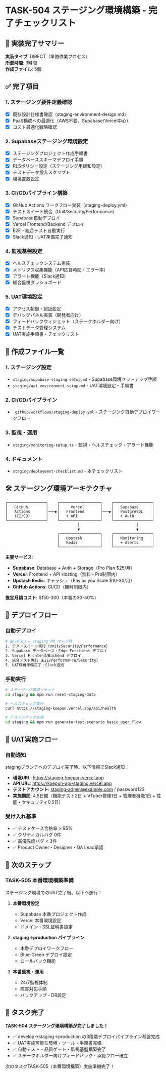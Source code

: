 # TASK-504 ステージング環境構築 - 完了チェックリスト

## 🎉 実装完了サマリー

**実装タイプ**: DIRECT（準備作業プロセス）  
**所要時間**: 3時間  
**作成ファイル**: 5個  

## ✅ 完了項目

### 1. ステージング要件定義確認
- [x] 既存設計仕様書確認（staging-environment-design.md）
- [x] PaaS構成への最適化（AWS不要、Supabase/Vercel中心）
- [x] コスト最適化戦略確認

### 2. Supabaseステージング環境設定  
- [x] ステージングプロジェクト作成手順書
- [x] データベーススキーマデプロイ手順
- [x] RLSポリシー設定（ステージング用緩和設定）
- [x] テストデータ投入スクリプト
- [x] 環境変数設定

### 3. CI/CDパイプライン構築
- [x] GitHub Actions ワークフロー実装（staging-deploy.yml）
- [x] テストスイート統合（Unit/Security/Performance）
- [x] Supabase自動デプロイ
- [x] Vercel Frontend/Backend デプロイ
- [x] E2E・統合テスト自動実行
- [x] Slack通知・UAT準備完了通知

### 4. 監視基盤設定
- [x] ヘルスチェックシステム実装
- [x] メトリクス収集機能（API応答時間・エラー率）
- [x] アラート機能（Slack通知）
- [x] 総合監視ダッシュボード

### 5. UAT環境設定
- [x] アクセス制御・認証設定
- [x] デバッグパネル実装（開発者向け）
- [x] フィードバックウィジェット（ステークホルダー向け）
- [x] テストデータ管理システム
- [x] UAT実施手順書・チェックリスト

## 📁 作成ファイル一覧

### 1. ステージング設定
- `staging/supabase-staging-setup.md` - Supabase環境セットアップ手順
- `staging/uat-environment-setup.md` - UAT環境設定・手順書

### 2. CI/CDパイプライン
- `.github/workflows/staging-deploy.yml` - ステージング自動デプロイワークフロー

### 3. 監視・運用
- `staging/monitoring-setup.ts` - 監視・ヘルスチェック・アラート機能

### 4. ドキュメント
- `staging/deployment-checklist.md` - 本チェックリスト

## 🛠️ ステージング環境アーキテクチャ

```
┌─────────────────┐    ┌──────────────────┐    ┌─────────────────┐
│   GitHub        │    │     Vercel       │    │   Supabase      │
│   Actions       │───▶│   Frontend       │───▶│   PostgreSQL    │
│   (CI/CD)       │    │   + API          │    │   + Auth        │
└─────────────────┘    └──────────────────┘    └─────────────────┘
                                │                         │
                                ▼                         ▼
                       ┌──────────────────┐    ┌─────────────────┐
                       │   Upstash        │    │   Monitoring    │
                       │   Redis          │    │   + Alerts      │
                       └──────────────────┘    └─────────────────┘
```

**主要サービス**:
- **Supabase**: Database + Auth + Storage（Pro Plan $25/月）
- **Vercel**: Frontend + API Hosting（無料・Pro制限内）
- **Upstash Redis**: キャッシュ（Pay as you Scale $10-30/月）
- **GitHub Actions**: CI/CD（無料制限内）

**推定月額コスト**: $150-300（本番の30-40%）

## 🔄 デプロイフロー

### 自動デプロイ
```bash
# develop → staging PR マージ時
1. テストスイート実行（Unit/Security/Performance）
2. Supabase データベース・Edge Functions デプロイ
3. Vercel Frontend/Backend デプロイ  
4. 統合テスト実行（E2E/Performance/Security）
5. UAT環境準備完了・Slack通知
```

### 手動実行
```bash
# ステージング環境リセット
cd staging && npm run reset-staging-data

# ヘルスチェック実行
curl https://staging-koepon.vercel.app/api/health

# テストシナリオ生成
cd staging && npm run generate-test-scenario basic_user_flow
```

## 🎯 UAT実施フロー

### 自動通知
stagingブランチへのデプロイ完了時、以下情報でSlack通知：
- **環境URL**: https://staging-koepon.vercel.app
- **API URL**: https://koepon-api-staging.vercel.app  
- **テストアカウント**: staging-admin@example.com / password123
- **実施期間**: 4.5日間（機能テスト2日 + VTuber管理1日 + 管理者機能1日 + 性能・セキュリティ0.5日）

### 受け入れ基準
- ✅ テストケース合格率 > 95%
- ✅ クリティカルバグ 0件
- ✅ 高優先度バグ < 3件  
- ✅ Product Owner・Designer・QA Lead承認

## 🚀 次のステップ

### TASK-505 本番環境構築準備
ステージング環境でのUAT完了後、以下へ進行：

1. **本番環境設定**
   - Supabase 本番プロジェクト作成
   - Vercel 本番環境設定
   - ドメイン・SSL証明書設定

2. **staging→production パイプライン**
   - 本番デプロイワークフロー
   - Blue-Green デプロイ設定
   - ロールバック機能

3. **本番監視・運用**
   - 24/7監視体制
   - 障害対応手順
   - バックアップ・DR設定

## 🎊 タスク完了

**TASK-504 ステージング環境構築が完了しました！**

- ✅ develop→staging→production の3段階デプロイパイプライン基盤完成
- ✅ UAT実施可能な環境・ツール・手順書完備
- ✅ 自動テスト・品質ゲート・監視基盤構築完了
- ✅ ステークホルダー向けフィードバック・承認フロー確立

次のタスクTASK-505（本番環境構築）実施準備完了！
